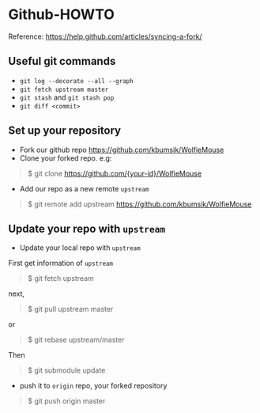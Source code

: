 # Github-HOWTO

Reference: https://help.github.com/articles/syncing-a-fork/

## Useful git commands

* `git log --decorate --all --graph`
* `git fetch upstream master`
* `git stash` and `git stash pop`
* `git diff <commit>`

## Set up your repository

* Fork our github repo https://github.com/kbumsik/WolfieMouse
* Clone your forked repo. e.g:

> $ git clone https://github.com/{your-id}/WolfieMouse

* Add our repo as a new remote `upstream`

> $ git remote add upstream https://github.com/kbumsik/WolfieMouse

## Update your repo with `upstream`

* Update your local repo with `upstream`

First get information of `upstream`

> $ git fetch upstream

next,

> $ git pull upstream master

or

> $ git rebase upstream/master

Then

> $ git submodule update

* push it to `origin` repo, your forked repository

> $ git push origin master

